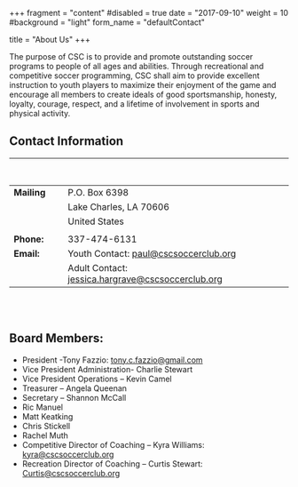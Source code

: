 +++
fragment = "content"
#disabled = true
date = "2017-09-10"
weight = 10
#background = "light"
form_name = "defaultContact"

title = "About Us"
+++

The purpose of CSC is to provide and promote outstanding soccer programs to people of all ages and abilities. Through recreational and competitive soccer programming, CSC shall aim to provide excellent instruction to youth players to maximize their enjoyment of the game and encourage all members to create ideals of good sportsmanship, honesty, loyalty, courage, respect, and a lifetime of involvement in sports and physical activity.

## Contact Information

| &nbsp; &nbsp; &nbsp; &nbsp; &nbsp; &nbsp; &nbsp; &nbsp; &nbsp; &nbsp; |  |
| ------- | ------- |
| **Mailing** | P.O. Box 6398 |
|    | Lake Charles, LA 70606 |
|    | United States |
| | |
| **Phone:**| 337-474-6131 |
| **Email:**| Youth Contact:  paul@cscsoccerclub.org |
| | Adult Contact: jessica.hargrave@cscsoccerclub.org|
 
<br/><br/>

## Board Members:

 - President -Tony Fazzio: tony.c.fazzio@gmail.com
 - Vice President Administration- Charlie Stewart
 - Vice President Operations – Kevin Camel
 - Treasurer – Angela Queenan
 - Secretary – Shannon McCall
 - Ric Manuel
 - Matt Keatking
 - Chris Stickell
 - Rachel Muth
 - Competitive Director of Coaching – Kyra Williams: kyra@cscsoccerclub.org 
 - Recreation Director of Coaching – Curtis Stewart: Curtis@cscsoccerclub.org

 

 

 

